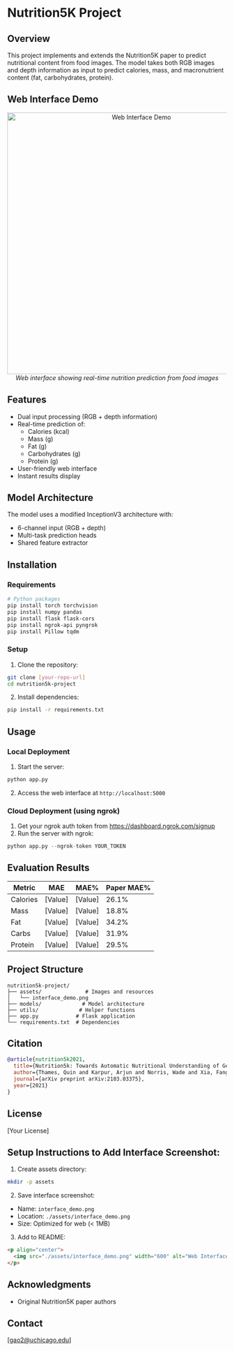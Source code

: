 



# Nutrition5K Project

## Overview
This project implements and extends the Nutrition5K paper to predict nutritional content from food images. The model takes both RGB images and depth information as input to predict calories, mass, and macronutrient content (fat, carbohydrates, protein).

## Web Interface Demo

<p align="center">
  <img src="./assets/interface_demo.png" width="600" alt="Web Interface Demo">
  <br>
  <em>Web interface showing real-time nutrition prediction from food images</em>
</p>

## Features
- Dual input processing (RGB + depth information)
- Real-time prediction of:
  - Calories (kcal)
  - Mass (g)
  - Fat (g)
  - Carbohydrates (g)
  - Protein (g)
- User-friendly web interface
- Instant results display

## Model Architecture
The model uses a modified InceptionV3 architecture with:
- 6-channel input (RGB + depth)
- Multi-task prediction heads
- Shared feature extractor

## Installation

### Requirements
```bash
# Python packages
pip install torch torchvision
pip install numpy pandas
pip install flask flask-cors
pip install ngrok-api pyngrok
pip install Pillow tqdm
```

### Setup
1. Clone the repository:
```bash
git clone [your-repo-url]
cd nutrition5k-project
```

2. Install dependencies:
```bash
pip install -r requirements.txt
```

## Usage

### Local Deployment
1. Start the server:
```python
python app.py
```

2. Access the web interface at `http://localhost:5000`

### Cloud Deployment (using ngrok)
1. Get your ngrok auth token from https://dashboard.ngrok.com/signup
2. Run the server with ngrok:
```python
python app.py --ngrok-token YOUR_TOKEN
```

## Evaluation Results

| Metric    | MAE    | MAE%   | Paper MAE% |
|-----------|--------|--------|------------|
| Calories  | [Value]| [Value]| 26.1%      |
| Mass      | [Value]| [Value]| 18.8%      |
| Fat       | [Value]| [Value]| 34.2%      |
| Carbs     | [Value]| [Value]| 31.9%      |
| Protein   | [Value]| [Value]| 29.5%      |

## Project Structure
```
nutrition5k-project/
├── assets/              # Images and resources
│   └── interface_demo.png
├── models/             # Model architecture
├── utils/             # Helper functions
├── app.py            # Flask application
└── requirements.txt  # Dependencies
```

## Citation
```bibtex
@article{nutrition5k2021,
  title={Nutrition5k: Towards Automatic Nutritional Understanding of Generic Food},
  author={Thames, Quin and Karpur, Arjun and Norris, Wade and Xia, Fangting and Panait, Liviu and Weyand, Tobias and Sim, Jack},
  journal={arXiv preprint arXiv:2103.03375},
  year={2021}
}
```

## License
[Your License]

## Setup Instructions to Add Interface Screenshot:

1. Create assets directory:
```bash
mkdir -p assets
```

2. Save interface screenshot:
- Name: `interface_demo.png`
- Location: `./assets/interface_demo.png`
- Size: Optimized for web (< 1MB)

3. Add to README:
```markdown
<p align="center">
  <img src="./assets/interface_demo.png" width="600" alt="Web Interface Demo">
</p>
```

## Acknowledgments
- Original Nutrition5K paper authors


## Contact
[gao2@uchicago.edu]
